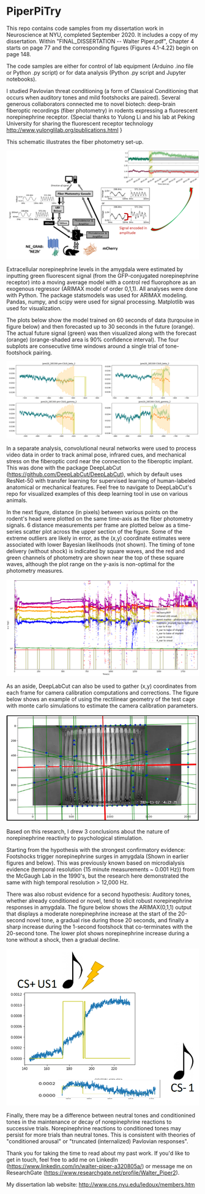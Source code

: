 # PiperPiTry
This repo contains code samples from my dissertation work in Neuroscience at NYU, completed September 2020. It includes a copy of my dissertation. Within "FINAL_DISSERTATION -- Walter Piper.pdf", Chapter 4 starts on page 77 and the corresponding figures (Figures 4.1-4.22) begin on page 148.

The code samples are either for control of lab equipment (Arduino .ino file or Python .py script) or for data analysis (Python .py script and Jupyter notebooks).

I studied Pavlovian threat conditioning (a form of Classical Conditioning that occurs when auditory tones and mild footshocks are paired). Several generous collaborators connected me to novel biotech: deep-brain fiberoptic recordings (fiber photometry) in rodents expressing a fluorescent norepinephrine receptor. {Special thanks to Yulong Li and his lab at Peking University for sharing the fluorescent receptor technology http://www.yulonglilab.org/publications.html }

This schematic illustrates the fiber photometry set-up.


![Fiber Photometry system](/Figure-fiber-photometry.png)


Extracellular norepinephrine levels in the amygdala were estimated by inputting green fluorescent signal (from the GFP-conjugated norepinephrine receptor) into a moving average model with a control red fluorophore as an exogenous regressor (ARIMAX model of order 0,1,1). All analyses were done with Python. The package statsmodels was used for ARIMAX modeling. Pandas, numpy, and scipy were used for signal processing. Matplotlib was used for visualization.

The plots below show the model trained on 60 seconds of data (turqouise in figure below) and then forecasted up to 30 seconds in the future (orange). The actual future signal (green) was then visualized along with the forecast (orange) (orange-shaded area is 90% confidence interval). The four subplots are consecutive time windows around a single trial of tone-footshock pairing.


![Norepinephrine estimation](/Figure_MovingAvg_ExogRegr_ToneShockPairing.png)


In a separate analysis, convolutional neural networks were used to process video data in order to track animal pose, infrared cues, and mechanical stress on the fiberoptic cord near the connection to the fiberoptic implant. This was done with the package DeepLabCut (https://github.com/DeepLabCut/DeepLabCut), which by default uses ResNet-50 with transfer learning for supervised learning of human-labeled anatomical or mechanical features.  Feel free to navigate to DeepLabCut's repo for visualized examples of this deep learning tool in use on various animals.

In the next figure, distance (in pixels) between various points on the rodent's head were plotted on the same time-axis as the fiber photometry signals. 6 distance measurements per frame are plotted below as a time-series scatter plot across the upper section of the figure. Some of the extreme outliers are likely in error, as the (x,y) coordinate estimates were associated with lower Bayesian likelihoods (not shown). The timing of tone delivery (without shock) is indicated by square waves, and the red and green channels of photometry are shown near the top of these square waves, although the plot range on the y-axis is non-optimal for the photometry measures.


![Movement and photometry in full memory test session](/Figure4-17.PNG) 


As an aside, DeepLabCut can also be used to gather (x,y) coordinates from each frame for camera calibration computations and corrections. The figure below shows an example of using the rectilinear geometry of the test cage with monte carlo simulations to estimate the camera calibration parameters.


![Camera correction test](/Figure4-3c.png)


Based on this research, I drew 3 conclusions about the nature of norepinephrine reactivity to psychological stimulation.

Starting from the hypothesis with the strongest confirmatory evidence: Footshocks trigger norepinephrine surges in amygdala (Shown in earlier figures and below). This was previously known based on microdialysis evidence (temporal resolution {15 minute measurements ~ 0.001 Hz}) from the McGaugh Lab in the 1990's, but the research here demonstrated the same with high temporal resolution > 12,000 Hz.

There was also robust evidence for a second hypothesis: Auditory tones, whether already conditioned or novel, tend to elicit robust norepinephrine responses in amygdala. The figure below shows the ARIMAX(0,1,1) output that displays a moderate norepinephrine increase at the start of the 20-second novel tone, a gradual rise during those 20 seconds, and finally a sharp increase during the 1-second footshock that co-terminates with the 20-second tone. The lower plot shows norepinephrine increase during a tone without a shock, then a gradual decline.


![ARIMAX output CSUS and CSminus](/Figure4-16.PNG) 


Finally, there may be a difference between neutral tones and conditionined tones in the maintenance or decay of norepinephrine reactions to successive trials. Norepinephrine reactions to conditioned tones may persist for more trials than neutral tones. This is consistent with theories of "conditioned arousal" or "truncated (internalized) Pavlovian responses".



Thank you for taking the time to read about my past work. If you'd like to get in touch, feel free to add me on LinkedIn (https://www.linkedin.com/in/walter-piper-a320805a/) or message me on ResearchGate (https://www.researchgate.net/profile/Walter_Piper2).

My dissertation lab website: http://www.cns.nyu.edu/ledoux/members.htm
